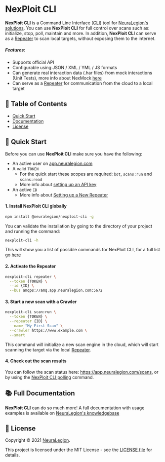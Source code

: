 # NexPloit CLI

**NexPloit CLI** is a Command Line Interface ([CLI](https://en.wikipedia.org/wiki/Command-line_interface)) tool for [NeuraLegion's solutions](https://www.neuralegion.com). You can use **NexPloit CLI** for full control over scans such as: initialize, stop, poll, maintain and more. In addition, **NexPloit CLI** can serve as a [Repeater](https://docs.neuralegion.com/docs/on-premises-repeater-local-agent) to scan local targets, without exposing them to the internet.

##### Features:
- Supports official API
- Configurable using JSON / XML / YML / JS formats
- Can generate real interaction data (.har files) from mock interactions (Unit Tests), more info about NexMock [here](https://www.npmjs.com/package/@neuralegion/nexmock)
- Can serve as a [Repeater](https://docs.neuralegion.com/docs/on-premises-repeater-local-agent) for communication from the cloud to a local target

## 🔎 Table of Contents
- [Quick Start](#🚀-quick-start)
- [Documentation](#📚-full-documentation)
- [License](#📝-license)

## 🚀 Quick Start
Before you can use **NexPloit CLI** make sure you have the following:
- An active user on [app.neuralegion.com](https://app.neuralegion.com/)
- A valid `TOKEN`
  - For the quick start these scopes are required: `bot`, `scans:run` and `scans:read`
  - More info about [setting up an API key](https://docs.neuralegion.com/docs/manage-your-organization#manage-organization-apicli-authentication-tokens)
- An active `ID`
  - More info about [Setting up a New Repeater](https://docs.neuralegion.com/docs/manage-repeaters)

#### 1. Install NexPloit CLI globally
```bash
npm install @neuralegion/nexploit-cli -g
```

You can validate the installation by going to the directory of your project and running the command:
```bash
nexploit-cli -h
```
This will show you a list of possible commands for NexPloit CLI, for a full list go [here](https://docs.neuralegion.com/docs/command-list)

#### 2. Activate the Repeater
```bash
nexploit-cli repeater \
  --token {TOKEN} \
  --id {ID} \
  --bus amqps://amq.app.neuralegion.com:5672
```

#### 3. Start a new scan with a Crawler
```bash
nexploit-cli scan:run \
  --token {TOKEN} \
  --repeater {ID} \
  --name "My First Scan" \
  --crawler https://www.example.com \
  --smart
```
This command will initialize a new scan engine in the cloud, which will start scanning the target via the local [Repeater](https://docs.neuralegion.com/docs/on-premises-repeater-local-agent).

#### 4. Check out the scan results
You can follow the scan status here: https://app.neuralegion.com/scans, or by using the [NexPloit CLI polling](https://docs.neuralegion.com/docs/checking-scan-status) command.

## 📚 Full Documentation
**NexPloit CLI** can do so much more! A full documentation with usage examples is available on [NeuraLegion's knowledgebase](https://docs.neuralegion.com)

## 📝 License
Copyright © 2021 [NeuraLegion](https://github.com/NeuraLegion).

This project is licensed under the MIT License - see the [LICENSE file](LICENSE) for details.
